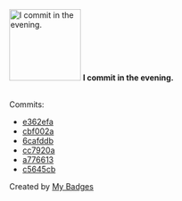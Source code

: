 <img src="https://my-badges.github.io/my-badges/evening-commits.png" alt="I commit in the evening." title="I commit in the evening." width="128">
<strong>I commit in the evening.</strong>
<br><br>

Commits:

- <a href="https://github.com/ThomasCle/events/commit/e362efaced3fca51e2408575bf920cedfc25a667">e362efa</a>
- <a href="https://github.com/ThomasCle/events/commit/cbf002a378bab910b8aeb1269bc03f4ba4355a12">cbf002a</a>
- <a href="https://github.com/ThomasCle/events/commit/6cafddb66228bd735c183a15160853bac86fe8a2">6cafddb</a>
- <a href="https://github.com/ThomasCle/events/commit/cc7920a9a081cee33c6c660a9a549bcc6c15b509">cc7920a</a>
- <a href="https://github.com/ThomasCle/events/commit/a77661342f337d8d967322dbe37360bb597b3db3">a776613</a>
- <a href="https://github.com/ThomasCle/events/commit/c5645cb261d66d040749eaec372c110fb6906526">c5645cb</a>


Created by <a href="https://github.com/my-badges/my-badges">My Badges</a>